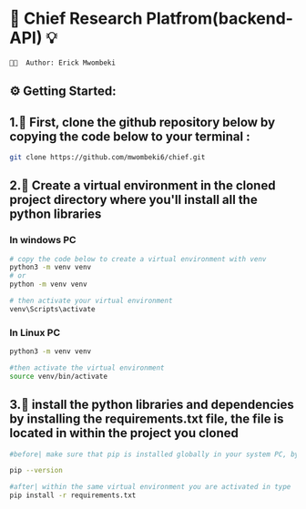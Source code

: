 # 🔱 Chief Research Platfrom(backend-API) 💡

```bash
👋🏾  Author: Erick Mwombeki 
```

## ⚙️ Getting Started:

## 1.🏏 First, clone the github repository below by copying the code below to your terminal :

```bash
git clone https://github.com/mwombeki6/chief.git

```

## 2.📌 Create a virtual environment in the cloned project directory where you'll install all the python libraries

### In windows PC

```bash
# copy the code below to create a virtual environment with venv
python3 -m venv venv
# or
python -m venv venv

# then activate your virtual environment
venv\Scripts\activate
```

### In Linux PC

```bash
python3 -m venv venv

#then activate the virtual environment
source venv/bin/activate

```

## 3.🥅 install the python libraries and dependencies by installing the requirements.txt file, the file is located in within the project you cloned

```bash
#before| make sure that pip is installed globally in your system PC, by typing code below in your terminal

pip --version

#after| within the same virtual environment you are activated in type
pip install -r requirements.txt
```
